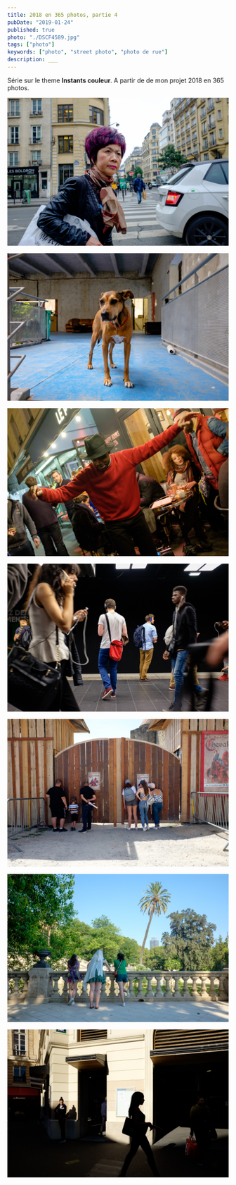 ```yaml
---
title: 2018 en 365 photos, partie 4
pubDate: "2019-01-24"
published: true
photo: "./DSCF4589.jpg"
tags: ["photo"]
keywords: ["photo", "street photo", "photo de rue"]
description: ___
---
```


Série sur le theme **Instants couleur**.
A partir de de mon projet 2018 en 365 photos.

![Photo](./DSCF9313.jpg)

![Photo](./DSCF0711.jpg)

![Photo](./DSCF4589.jpg)

![Photo](./DSCF9622.jpg)

![Photo](./DSCF1544.jpg)

![Photo](./DSCF1756.jpg)

![Photo](./DSCF0127.jpg)
